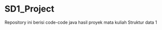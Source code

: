 SD1_Project
===========

Repository ini berisi code-code java hasil proyek mata kuliah Struktur data 1  
